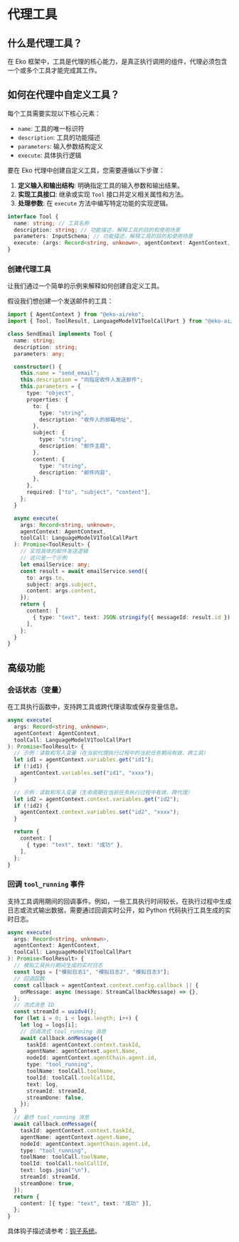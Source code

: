 # 代理工具

## 什么是代理工具？

在 Eko 框架中，工具是代理的核心能力，是真正执行调用的组件，代理必须包含一个或多个工具才能完成其工作。

## 如何在代理中自定义工具？

每个工具需要实现以下核心元素：

- `name`: 工具的唯一标识符
- `description`: 工具的功能描述
- `parameters`: 输入参数结构定义
- `execute`: 具体执行逻辑

要在 Eko 代理中创建自定义工具，您需要遵循以下步骤：

1. **定义输入和输出结构**: 明确指定工具的输入参数和输出结果。
2. **实现工具接口**: 继承或实现 `Tool` 接口并定义相关属性和方法。
3. **处理参数**: 在 `execute` 方法中编写特定功能的实现逻辑。

```typescript
interface Tool {
  name: string; // 工具名称
  description: string; // 功能描述，解释工具的目的和使用场景
  parameters: InputSchema; // 功能描述，解释工具的目的和使用场景
  execute: (args: Record<string, unknown>, agentContext: AgentContext, toolCall: LanguageModelV1ToolCallPart) => Promise<ToolResult>; // 执行函数
}
```

### 创建代理工具

让我们通过一个简单的示例来解释如何创建自定义工具。

假设我们想创建一个发送邮件的工具：

```typescript
import { AgentContext } from "@eko-ai/eko";
import { Tool, ToolResult, LanguageModelV1ToolCallPart } from "@eko-ai/eko/types";

class SendEmail implements Tool {
  name: string;
  description: string;
  parameters: any;

  constructor() {
    this.name = "send_email";
    this.description = "向指定收件人发送邮件";
    this.parameters = {
      type: "object",
      properties: {
        to: {
          type: "string",
          description: "收件人的邮箱地址",
        },
        subject: {
          type: "string",
          description: "邮件主题",
        },
        content: {
          type: "string",
          description: "邮件内容",
        },
      },
      required: ["to", "subject", "content"],
    };
  }

  async execute(
    args: Record<string, unknown>,
    agentContext: AgentContext,
    toolCall: LanguageModelV1ToolCallPart
  ): Promise<ToolResult> {
    // 实现具体的邮件发送逻辑
    // 这只是一个示例
    let emailService: any;
    const result = await emailService.send({
      to: args.to,
      subject: args.subject,
      content: args.content,
    });
    return {
      content: [
        { type: "text", text: JSON.stringify({ messageId: result.id }) },
      ],
    };
  }
}
```

## 高级功能

### 会话状态（变量）

在工具执行函数中，支持跨工具或跨代理读取或保存变量信息。

```typescript
async execute(
  args: Record<string, unknown>,
  agentContext: AgentContext,
  toolCall: LanguageModelV1ToolCallPart
): Promise<ToolResult> {
  // 示例：读取和写入变量（在当前代理执行过程中的当前任务期间有效，跨工具）
  let id1 = agentContext.variables.get("id1");
  if (!id1) {
    agentContext.variables.set("id1", "xxxx");
  }

  // 示例：读取和写入变量（生命周期在当前任务执行过程中有效，跨代理）
  let id2 = agentContext.context.variables.get("id2");
  if (!id2) {
    agentContext.context.variables.set("id2", "xxxx");
  }

  return {
    content: [
      { type: "text", text: "成功" },
    ],
  };
}
```

### 回调 `tool_running` 事件

支持工具调用期间的回调事件。例如，一些工具执行时间较长，在执行过程中生成日志或流式输出数据，需要通过回调实时公开，如 Python 代码执行工具生成的实时日志。

```typescript
async execute(
  args: Record<string, unknown>,
  agentContext: AgentContext,
  toolCall: LanguageModelV1ToolCallPart
): Promise<ToolResult> {
  // 模拟工具执行期间生成的实时日志
  const logs = ["模拟日志1", "模拟日志2", "模拟日志3"];
  // 回调函数
  const callback = agentContext.context.config.callback || {
    onMessage: async (message: StreamCallbackMessage) => {},
  };
  // 流式消息 ID
  const streamId = uuidv4();
  for (let i = 0; i < logs.length; i++) {
    let log = logs[i];
    // 回调流式 tool_running 消息
    await callback.onMessage({
      taskId: agentContext.context.taskId,
      agentName: agentContext.agent.Name,
      nodeId: agentContext.agentChain.agent.id,
      type: "tool_running",
      toolName: toolCall.toolName,
      toolId: toolCall.toolCallId,
      text: log,
      streamId: streamId,
      streamDone: false,
    });
  }
  // 最终 tool_running 消息
  await callback.onMessage({
    taskId: agentContext.context.taskId,
    agentName: agentContext.agent.Name,
    nodeId: agentContext.agentChain.agent.id,
    type: "tool_running",
    toolName: toolCall.toolName,
    toolId: toolCall.toolCallId,
    text: logs.join("\n"),
    streamId: streamId,
    streamDone: true,
  });
  return {
    content: [{ type: "text", text: "成功" }],
  };
}
```

具体钩子描述请参考：[钩子系统](../architecture/callback-system.md)。
